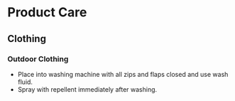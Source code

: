 # Product Care

## Clothing

### Outdoor Clothing

- Place into washing machine with all zips and flaps closed and use wash fluid.
- Spray with repellent immediately after washing.
